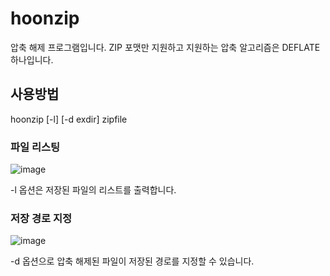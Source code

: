 # hoonzip
압축 해제 프로그램입니다. ZIP 포맷만 지원하고 지원하는 압축 알고리즘은 DEFLATE 하나입니다.
## 사용방법

hoonzip [-l] [-d exdir] zipfile
### 파일 리스팅
![image](https://github.com/zlwhro/hoonzip/assets/113174616/6545528f-6757-4b30-b969-f82ceff8edb2)

-l 옵션은 저장된 파일의 리스트를 출력합니다.

### 저장 경로 지정

![image](https://github.com/zlwhro/hoonzip/assets/113174616/d3fbd3c7-2a57-48eb-8f48-d043205fef30)

-d 옵션으로 압축 해제된 파일이 저장된 경로를 지정할 수 있습니다.



